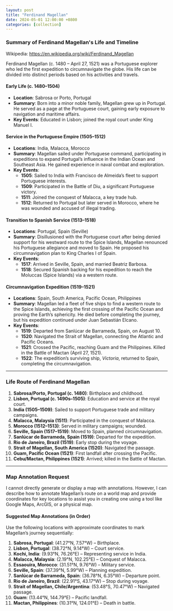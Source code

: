 ```yaml
---
layout: post
title: "Ferdinand Magellan"
date: 2024-05-01 12:00:00 +0800
categories: [collection]
---
```


### Summary of Ferdinand Magellan's Life and Timeline

Wikipedia: https://en.wikipedia.org/wiki/Ferdinand_Magellan

Ferdinand Magellan (c. 1480 – April 27, 1521) was a Portuguese explorer who led the first expedition to circumnavigate the globe. His life can be divided into distinct periods based on his activities and travels.

#### Early Life (c. 1480–1504)
- **Location**: Sabrosa or Porto, Portugal
- **Summary**: Born into a minor noble family, Magellan grew up in Portugal. He served as a page at the Portuguese court, gaining early exposure to navigation and maritime affairs.
- **Key Events**: Educated in Lisbon; joined the royal court under King Manuel I.

#### Service in the Portuguese Empire (1505–1512)
- **Locations**: India, Malacca, Morocco
- **Summary**: Magellan sailed under Portuguese command, participating in expeditions to expand Portugal’s influence in the Indian Ocean and Southeast Asia. He gained experience in naval combat and exploration.
- **Key Events**:
  - **1505**: Sailed to India with Francisco de Almeida’s fleet to support Portuguese interests.
  - **1509**: Participated in the Battle of Diu, a significant Portuguese victory.
  - **1511**: Joined the conquest of Malacca, a key trade hub.
  - **1512**: Returned to Portugal but later served in Morocco, where he was wounded and accused of illegal trading.

#### Transition to Spanish Service (1513–1518)
- **Locations**: Portugal, Spain (Seville)
- **Summary**: Disillusioned with the Portuguese court after being denied support for his westward route to the Spice Islands, Magellan renounced his Portuguese allegiance and moved to Spain. He proposed his circumnavigation plan to King Charles I of Spain.
- **Key Events**:
  - **1517**: Arrived in Seville, Spain, and married Beatriz Barbosa.
  - **1518**: Secured Spanish backing for his expedition to reach the Moluccas (Spice Islands) via a western route.

#### Circumnavigation Expedition (1519–1521)
- **Locations**: Spain, South America, Pacific Ocean, Philippines
- **Summary**: Magellan led a fleet of five ships to find a western route to the Spice Islands, achieving the first crossing of the Pacific Ocean and proving the Earth’s sphericity. He died before completing the journey, but his expedition continued under Juan Sebastián Elcano.
- **Key Events**:
  - **1519**: Departed from Sanlúcar de Barrameda, Spain, on August 10.
  - **1520**: Navigated the Strait of Magellan, connecting the Atlantic and Pacific Oceans.
  - **1521**: Crossed the Pacific, reaching Guam and the Philippines. Killed in the Battle of Mactan (April 27, 1521).
  - **1522**: The expedition’s surviving ship, *Victoria*, returned to Spain, completing the circumnavigation.

---

### Life Route of Ferdinand Magellan

1. **Sabrosa/Porto, Portugal (c. 1480)**: Birthplace and childhood.
2. **Lisbon, Portugal (c. 1490s–1505)**: Education and service at the royal court.
3. **India (1505–1509)**: Sailed to support Portuguese trade and military campaigns.
4. **Malacca, Malaysia (1511)**: Participated in the conquest of Malacca.
5. **Morocco (1512–1513)**: Served in military campaigns; wounded.
6. **Seville, Spain (1517–1519)**: Moved to Spain, planned circumnavigation.
7. **Sanlúcar de Barrameda, Spain (1519)**: Departed for the expedition.
8. **Rio de Janeiro, Brazil (1519)**: Early stop during the voyage.
9. **Strait of Magellan, South America (1520)**: Navigated the passage.
10. **Guam, Pacific Ocean (1521)**: First landfall after crossing the Pacific.
11. **Cebu/Mactan, Philippines (1521)**: Arrived; killed in the Battle of Mactan.

---

### Map Annotation Request
I cannot directly generate or display a map with annotations. However, I can describe how to annotate Magellan’s route on a world map and provide coordinates for key locations to assist you in creating one using a tool like Google Maps, ArcGIS, or a physical map.

#### Suggested Map Annotations (in Order)
Use the following locations with approximate coordinates to mark Magellan’s journey sequentially:
1. **Sabrosa, Portugal**: (41.27°N, 7.57°W) – Birthplace.
2. **Lisbon, Portugal**: (38.72°N, 9.14°W) – Court service.
3. **Kochi, India**: (9.93°N, 76.26°E) – Representing service in India.
4. **Malacca, Malaysia**: (2.19°N, 102.25°E) – Conquest of Malacca.
5. **Essaouira, Morocco**: (31.51°N, 9.76°W) – Military service.
6. **Seville, Spain**: (37.39°N, 5.99°W) – Planning expedition.
7. **Sanlúcar de Barrameda, Spain**: (36.78°N, 6.35°W) – Departure point.
8. **Rio de Janeiro, Brazil**: (22.91°S, 43.17°W) – Stop during voyage.
9. **Strait of Magellan, Chile/Argentina**: (53.48°S, 70.47°W) – Navigated passage.
10. **Guam**: (13.44°N, 144.79°E) – Pacific landfall.
11. **Mactan, Philippines**: (10.31°N, 124.01°E) – Death in battle.

